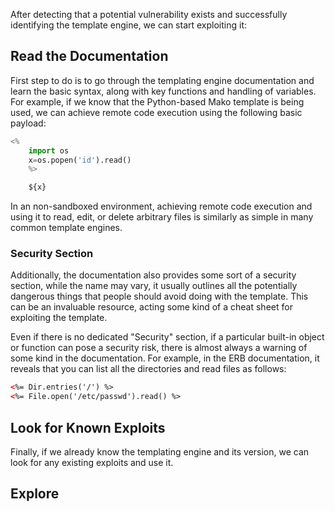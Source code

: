 After detecting that a potential vulnerability exists and successfully identifying the template engine, we can start exploiting it:
## Read the Documentation
First step to do is to go through the templating engine documentation and learn the basic syntax, along with key functions and handling of variables. For example, if we know that the Python-based Mako template is being used, we can achieve remote code execution using the following basic payload:
```python
<%
	import os
	x=os.popen('id').read()
	%>

	${x}
```
In an non-sandboxed environment, achieving remote code execution and using it to read, edit, or delete arbitrary files is similarly as simple in many common template engines.
### Security Section
Additionally, the documentation also provides some sort of a security section, while the name may vary, it usually outlines all the potentially dangerous things that people should avoid doing with the template. This can be an invaluable resource, acting some kind of a cheat sheet for exploiting the template.

Even if there is no dedicated "Security" section, if a particular built-in object or function can pose a security risk, there is almost always a warning of some kind in the documentation. For example, in the ERB documentation, it reveals that you can list all the directories and read files as follows:
```html
<%= Dir.entries('/') %>
<%= File.open('/etc/passwd').read() %>
```
## Look for Known Exploits
Finally, if we already know the templating engine and its version, we can look for any existing exploits and use it.
## Explore